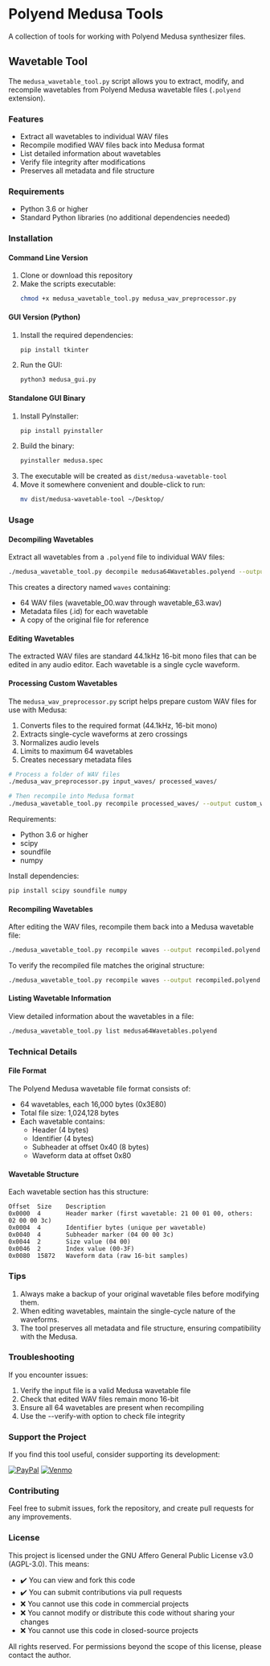 # Polyend Medusa Tools

A collection of tools for working with Polyend Medusa synthesizer files.

## Wavetable Tool

The `medusa_wavetable_tool.py` script allows you to extract, modify, and recompile wavetables from Polyend Medusa wavetable files (`.polyend` extension).

### Features

- Extract all wavetables to individual WAV files
- Recompile modified WAV files back into Medusa format
- List detailed information about wavetables
- Verify file integrity after modifications
- Preserves all metadata and file structure

### Requirements

- Python 3.6 or higher
- Standard Python libraries (no additional dependencies needed)

### Installation

#### Command Line Version
1. Clone or download this repository
2. Make the scripts executable:
   ```bash
   chmod +x medusa_wavetable_tool.py medusa_wav_preprocessor.py
   ```

#### GUI Version (Python)
1. Install the required dependencies:
   ```bash
   pip install tkinter
   ```
2. Run the GUI:
   ```bash
   python3 medusa_gui.py
   ```

#### Standalone GUI Binary
1. Install PyInstaller:
   ```bash
   pip install pyinstaller
   ```
2. Build the binary:
   ```bash
   pyinstaller medusa.spec
   ```
3. The executable will be created as `dist/medusa-wavetable-tool`
4. Move it somewhere convenient and double-click to run:
   ```bash
   mv dist/medusa-wavetable-tool ~/Desktop/
   ```

### Usage

#### Decompiling Wavetables

Extract all wavetables from a `.polyend` file to individual WAV files:

```bash
./medusa_wavetable_tool.py decompile medusa64Wavetables.polyend --output waves
```

This creates a directory named `waves` containing:
- 64 WAV files (wavetable_00.wav through wavetable_63.wav)
- Metadata files (.id) for each wavetable
- A copy of the original file for reference

#### Editing Wavetables

The extracted WAV files are standard 44.1kHz 16-bit mono files that can be edited in any audio editor. Each wavetable is a single cycle waveform.

#### Processing Custom Wavetables

The `medusa_wav_preprocessor.py` script helps prepare custom WAV files for use with Medusa:

1. Converts files to the required format (44.1kHz, 16-bit mono)
2. Extracts single-cycle waveforms at zero crossings
3. Normalizes audio levels
4. Limits to maximum 64 wavetables
5. Creates necessary metadata files

```bash
# Process a folder of WAV files
./medusa_wav_preprocessor.py input_waves/ processed_waves/

# Then recompile into Medusa format
./medusa_wavetable_tool.py recompile processed_waves/ --output custom_wavetables.polyend
```

Requirements:
- Python 3.6 or higher
- scipy
- soundfile
- numpy

Install dependencies:
```bash
pip install scipy soundfile numpy
```

#### Recompiling Wavetables

After editing the WAV files, recompile them back into a Medusa wavetable file:

```bash
./medusa_wavetable_tool.py recompile waves --output recompiled.polyend
```

To verify the recompiled file matches the original structure:

```bash
./medusa_wavetable_tool.py recompile waves --output recompiled.polyend --verify-with original.polyend
```

#### Listing Wavetable Information

View detailed information about the wavetables in a file:

```bash
./medusa_wavetable_tool.py list medusa64Wavetables.polyend
```

### Technical Details

#### File Format

The Polyend Medusa wavetable file format consists of:
- 64 wavetables, each 16,000 bytes (0x3E80)
- Total file size: 1,024,128 bytes
- Each wavetable contains:
  - Header (4 bytes)
  - Identifier (4 bytes)
  - Subheader at offset 0x40 (8 bytes)
  - Waveform data at offset 0x80

#### Wavetable Structure

Each wavetable section has this structure:
```
Offset  Size    Description
0x0000  4       Header marker (first wavetable: 21 00 01 00, others: 02 00 00 3c)
0x0004  4       Identifier bytes (unique per wavetable)
0x0040  4       Subheader marker (04 00 00 3c)
0x0044  2       Size value (04 00)
0x0046  2       Index value (00-3F)
0x0080  15872   Waveform data (raw 16-bit samples)
```

### Tips

1. Always make a backup of your original wavetable files before modifying them.
2. When editing wavetables, maintain the single-cycle nature of the waveforms.
3. The tool preserves all metadata and file structure, ensuring compatibility with the Medusa.

### Troubleshooting

If you encounter issues:

1. Verify the input file is a valid Medusa wavetable file
2. Check that edited WAV files remain mono 16-bit
3. Ensure all 64 wavetables are present when recompiling
4. Use the --verify-with option to check file integrity

### Support the Project

If you find this tool useful, consider supporting its development:

[![PayPal](https://img.shields.io/badge/PayPal-00457C?style=for-the-badge&logo=paypal&logoColor=white)](https://paypal.me/code404)
[![Venmo](https://img.shields.io/badge/Venmo-008CFF?style=for-the-badge&logo=venmo&logoColor=white)](https://venmo.com/octavecat)

### Contributing

Feel free to submit issues, fork the repository, and create pull requests for any improvements.

### License

This project is licensed under the GNU Affero General Public License v3.0 (AGPL-3.0). This means:

- ✔️ You can view and fork this code
- ✔️ You can submit contributions via pull requests
- ❌ You cannot use this code in commercial projects
- ❌ You cannot modify or distribute this code without sharing your changes
- ❌ You cannot use this code in closed-source projects

All rights reserved. For permissions beyond the scope of this license, please contact the author.